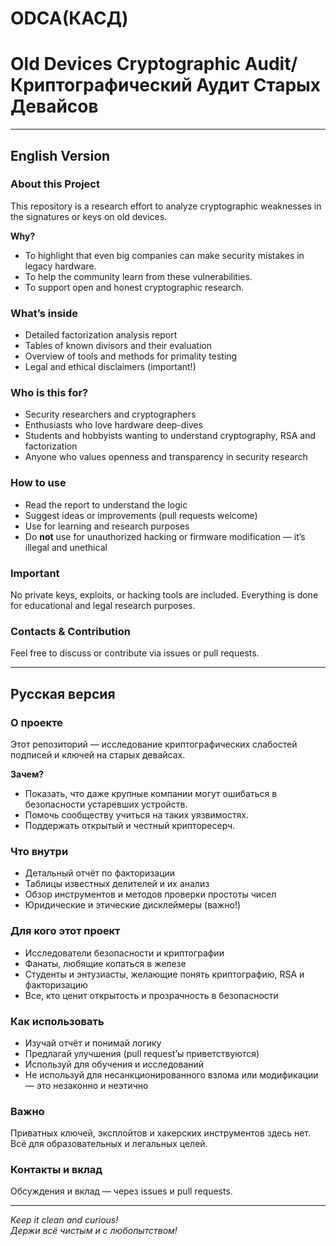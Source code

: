 # ODCA(КАСД)
# Old Devices Cryptographic Audit/Криптографический Аудит Старых Девайсов

---

## English Version

### About this Project

This repository is a research effort to analyze cryptographic weaknesses in the signatures or keys on old devices.

**Why?**  
- To highlight that even big companies can make security mistakes in legacy hardware.  
- To help the community learn from these vulnerabilities.  
- To support open and honest cryptographic research.

### What’s inside

- Detailed factorization analysis report  
- Tables of known divisors and their evaluation  
- Overview of tools and methods for primality testing  
- Legal and ethical disclaimers (important!)

### Who is this for?

- Security researchers and cryptographers  
- Enthusiasts who love hardware deep-dives  
- Students and hobbyists wanting to understand cryptography, RSA and factorization  
- Anyone who values openness and transparency in security research

### How to use

- Read the report to understand the logic  
- Suggest ideas or improvements (pull requests welcome)  
- Use for learning and research purposes  
- Do **not** use for unauthorized hacking or firmware modification — it’s illegal and unethical

### Important

No private keys, exploits, or hacking tools are included. Everything is done for educational and legal research purposes.

### Contacts & Contribution

Feel free to discuss or contribute via issues or pull requests.

---

## Русская версия

### О проекте

Этот репозиторий — исследование криптографических слабостей подписей и ключей на старых девайсах.

**Зачем?**  
- Показать, что даже крупные компании могут ошибаться в безопасности устаревших устройств.  
- Помочь сообществу учиться на таких уязвимостях.  
- Поддержать открытый и честный крипторесерч.

### Что внутри

- Детальный отчёт по факторизации  
- Таблицы известных делителей и их анализ  
- Обзор инструментов и методов проверки простоты чисел  
- Юридические и этические дисклеймеры (важно!)

### Для кого этот проект

- Исследователи безопасности и криптографии  
- Фанаты, любящие копаться в железе  
- Студенты и энтузиасты, желающие понять криптографию, RSA и факторизацию  
- Все, кто ценит открытость и прозрачность в безопасности

### Как использовать

- Изучай отчёт и понимай логику  
- Предлагай улучшения (pull request’ы приветствуются)  
- Используй для обучения и исследований  
- Не используй для несанкционированного взлома или модификации — это незаконно и неэтично

### Важно

Приватных ключей, эксплойтов и хакерских инструментов здесь нет. Всё для образовательных и легальных целей.

### Контакты и вклад

Обсуждения и вклад — через issues и pull requests.

---

*Keep it clean and curious!*  
*Держи всё чистым и с любопытством!*
